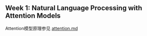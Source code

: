 ## Week 1: Natural Language Processing with Attention Models

Attention模型原理参见 [attention.md](..\..\20-ml\attention.md) 